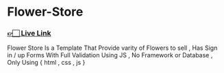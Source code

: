 # Flower-Store
### <a href="https://fadyadel310.github.io/Flower-Store/">👉🏻 Live Link</a>
Flower Store Is a Template That Provide varity of Flowers to sell , Has Sign in / up Forms With Full Validation Using JS , No Framework or Database , Only Using { html , css , js }
